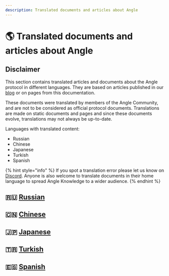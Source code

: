 ```yaml
---
description: Translated documents and articles about Angle
---
```


# 🌎 Translated documents and articles about Angle

## Disclaimer

This section contains translated articles and documents about the Angle protocol in different languages. They are based on articles published in our [blog](https://angle.money/#/blog) or on pages from this documentation.

These documents were translated by members of the Angle Community, and are not to be considered as official protocol documents. Translations are made on static documents and pages and since these documents evolve, translations may not always be up-to-date.

Languages with translated content:

- Russian
- Chinese
- Japanese
- Turkish
- Spanish

{% hint style="info" %}
If you spot a translation error please let us know on [Discord](https://discord.gg/kzBp32ZNK7). Anyone is also welcome to translate documents in their home language to spread Angle Knowledge to a wider audience.
{% endhint %}

## 🇷🇺 [Russian](russian/README.md)

## 🇨🇳 [Chinese](chinese/README.md)

## 🇯🇵 [Japanese](japanese/README.md)

## 🇹🇷 [Turkish](turkish/README.md)

## 🇪🇸 [Spanish](spanish/README.md)
